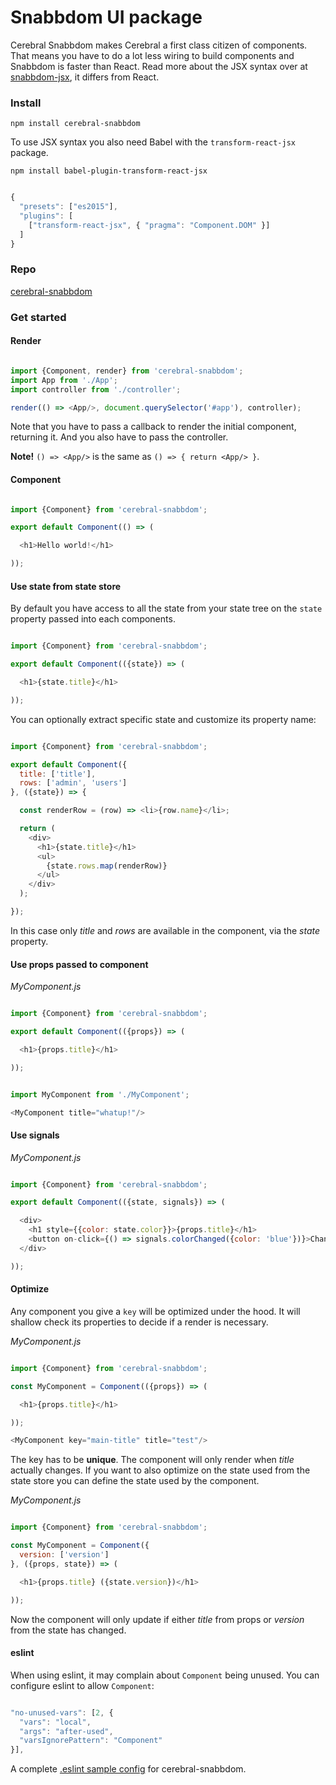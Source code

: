 # Snabbdom UI package

Cerebral Snabbdom makes Cerebral a first class citizen of components. That means you have to do a lot less wiring to build components and Snabbdom is faster than React. Read more about the JSX syntax over at [snabbdom-jsx](https://github.com/yelouafi/snabbdom-jsx), it differs from React.

### Install
`npm install cerebral-snabbdom`

To use JSX syntax you also need Babel with the `transform-react-jsx` package.

`npm install babel-plugin-transform-react-jsx`

```javascript

{
  "presets": ["es2015"],
  "plugins": [
    ["transform-react-jsx", { "pragma": "Component.DOM" }]
  ]
}
```

### Repo
[cerebral-snabbdom](https://github.com/cerebral/cerebral-snabbdom)

### Get started
#### Render

```javascript

import {Component, render} from 'cerebral-snabbdom';
import App from './App';
import controller from './controller';

render(() => <App/>, document.querySelector('#app'), controller);
```
Note that you have to pass a callback to render the initial component, returning it. And you also have to pass the controller.

**Note!** `() => <App/>` is the same as `() => { return <App/> }`.

#### Component

```javascript

import {Component} from 'cerebral-snabbdom';

export default Component(() => (

  <h1>Hello world!</h1>

));
```

#### Use state from state store
By default you have access to all the state from your state tree on the `state` property passed into each components.

```javascript

import {Component} from 'cerebral-snabbdom';

export default Component(({state}) => (

  <h1>{state.title}</h1>

));
```

You can optionally extract specific state and customize its property name:

```javascript

import {Component} from 'cerebral-snabbdom';

export default Component({
  title: ['title'],
  rows: ['admin', 'users']
}, ({state}) => {

  const renderRow = (row) => <li>{row.name}</li>;

  return (
    <div>
      <h1>{state.title}</h1>
      <ul>
        {state.rows.map(renderRow)}
      </ul>
    </div>
  );

});
```
In this case only *title* and *rows* are available in the component, via the *state* property.

#### Use props passed to component

*MyComponent.js*
```javascript

import {Component} from 'cerebral-snabbdom';

export default Component(({props}) => (

  <h1>{props.title}</h1>

));
```

```javascript

import MyComponent from './MyComponent';

<MyComponent title="whatup!"/>
```

#### Use signals

*MyComponent.js*
```javascript

import {Component} from 'cerebral-snabbdom';

export default Component(({state, signals}) => (

  <div>
    <h1 style={{color: state.color}}>{props.title}</h1>
    <button on-click={() => signals.colorChanged({color: 'blue'})}>Change color</button>
  </div>

));
```

#### Optimize
Any component you give a `key` will be optimized under the hood. It will shallow check its properties to decide if a render is necessary.

*MyComponent.js*
```javascript

import {Component} from 'cerebral-snabbdom';

const MyComponent = Component(({props}) => (

  <h1>{props.title}</h1>

));

<MyComponent key="main-title" title="test"/>
```
The key has to be **unique**. The component will only render when *title* actually changes. If you want to also optimize on the state used from the state store you can define the state used by the component.

*MyComponent.js*
```javascript

import {Component} from 'cerebral-snabbdom';

const MyComponent = Component({
  version: ['version']
}, ({props, state}) => (

  <h1>{props.title} ({state.version})</h1>

));
```
Now the component will only update if either *title* from props or *version* from the state has changed.

#### eslint
When using eslint, it may complain about `Component` being unused. You can configure eslint to allow `Component`:
```javascript

"no-unused-vars": [2, {
  "vars": "local",
  "args": "after-used",
  "varsIgnorePattern": "Component"
}],
```
A complete [.eslint sample config](https://gist.github.com/garth/a812cf7a7b53f083e667) for cerebral-snabbdom.
